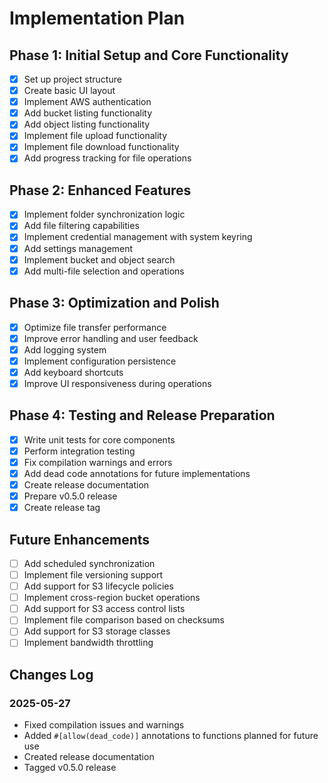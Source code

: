 # Implementation Plan

## Phase 1: Initial Setup and Core Functionality
- [x] Set up project structure
- [x] Create basic UI layout
- [x] Implement AWS authentication
- [x] Add bucket listing functionality
- [x] Add object listing functionality
- [x] Implement file upload functionality
- [x] Implement file download functionality
- [x] Add progress tracking for file operations

## Phase 2: Enhanced Features
- [x] Implement folder synchronization logic
- [x] Add file filtering capabilities
- [x] Implement credential management with system keyring
- [x] Add settings management
- [x] Implement bucket and object search
- [x] Add multi-file selection and operations

## Phase 3: Optimization and Polish
- [x] Optimize file transfer performance
- [x] Improve error handling and user feedback
- [x] Add logging system
- [x] Implement configuration persistence
- [x] Add keyboard shortcuts
- [x] Improve UI responsiveness during operations

## Phase 4: Testing and Release Preparation
- [x] Write unit tests for core components
- [x] Perform integration testing
- [x] Fix compilation warnings and errors
- [x] Add dead code annotations for future implementations
- [x] Create release documentation
- [x] Prepare v0.5.0 release
- [x] Create release tag

## Future Enhancements
- [ ] Add scheduled synchronization
- [ ] Implement file versioning support
- [ ] Add support for S3 lifecycle policies
- [ ] Implement cross-region bucket operations
- [ ] Add support for S3 access control lists
- [ ] Implement file comparison based on checksums
- [ ] Add support for S3 storage classes
- [ ] Implement bandwidth throttling

## Changes Log

### 2025-05-27
- Fixed compilation issues and warnings
- Added `#[allow(dead_code)]` annotations to functions planned for future use
- Created release documentation
- Tagged v0.5.0 release
